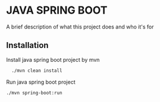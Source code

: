 
# JAVA SPRING BOOT

A brief description of what this project does and who it's for


## Installation

Install java spring boot project by mvn

```bash
  ./mvn clean install
```
Run java spring boot project
```bash
./mvn spring-boot:run
```